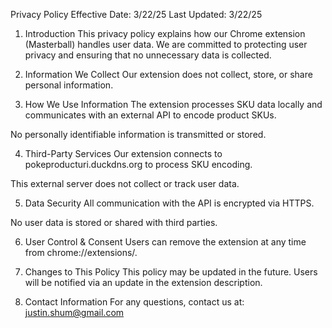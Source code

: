 Privacy Policy
Effective Date: 3/22/25
Last Updated: 3/22/25

1. Introduction
This privacy policy explains how our Chrome extension (Masterball) handles user data. We are committed to protecting user privacy and ensuring that no unnecessary data is collected.

2. Information We Collect
Our extension does not collect, store, or share personal information.

3. How We Use Information
The extension processes SKU data locally and communicates with an external API to encode product SKUs.

No personally identifiable information is transmitted or stored.

4. Third-Party Services
Our extension connects to pokeproducturi.duckdns.org to process SKU encoding.

This external server does not collect or track user data.

5. Data Security
All communication with the API is encrypted via HTTPS.

No user data is stored or shared with third parties.

6. User Control & Consent
Users can remove the extension at any time from chrome://extensions/.

7. Changes to This Policy
This policy may be updated in the future. Users will be notified via an update in the extension description.

8. Contact Information
For any questions, contact us at: justin.shum@gmail.com
